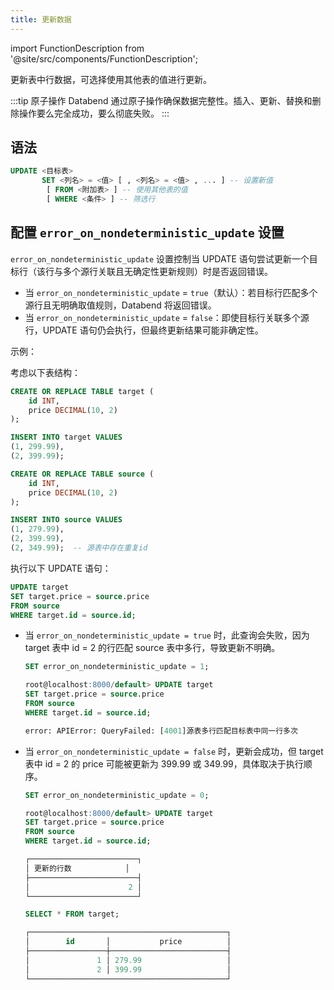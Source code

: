 ```yaml
---
title: 更新数据
---
```


import FunctionDescription from '@site/src/components/FunctionDescription';

<FunctionDescription description="引入或更新于：v1.2.705"/>

更新表中行数据，可选择使用其他表的值进行更新。

:::tip 原子操作
Databend 通过原子操作确保数据完整性。插入、更新、替换和删除操作要么完全成功，要么彻底失败。
:::

## 语法

```sql
UPDATE <目标表>
       SET <列名> = <值> [ , <列名> = <值> , ... ] -- 设置新值  
        [ FROM <附加表> ] -- 使用其他表的值  
        [ WHERE <条件> ] -- 筛选行
```

## 配置 `error_on_nondeterministic_update` 设置

`error_on_nondeterministic_update` 设置控制当 UPDATE 语句尝试更新一个目标行（该行与多个源行关联且无确定性更新规则）时是否返回错误。

- 当 `error_on_nondeterministic_update` = `true`（默认）：若目标行匹配多个源行且无明确取值规则，Databend 将返回错误。
- 当 `error_on_nondeterministic_update` = `false`：即使目标行关联多个源行，UPDATE 语句仍会执行，但最终更新结果可能非确定性。

示例：

考虑以下表结构：

```sql
CREATE OR REPLACE TABLE target (
    id INT,
    price DECIMAL(10, 2)
);

INSERT INTO target VALUES
(1, 299.99),
(2, 399.99);

CREATE OR REPLACE TABLE source (
    id INT,
    price DECIMAL(10, 2)
);

INSERT INTO source VALUES
(1, 279.99),
(2, 399.99),
(2, 349.99);  -- 源表中存在重复id
```

执行以下 UPDATE 语句：

```sql
UPDATE target
SET target.price = source.price
FROM source
WHERE target.id = source.id;
```

- 当 `error_on_nondeterministic_update = true` 时，此查询会失败，因为 target 表中 id = 2 的行匹配 source 表中多行，导致更新不明确。

  ```sql
  SET error_on_nondeterministic_update = 1;

  root@localhost:8000/default> UPDATE target
  SET target.price = source.price
  FROM source
  WHERE target.id = source.id;

  error: APIError: QueryFailed: [4001]源表多行匹配目标表中同一行多次
  ```

- 当 `error_on_nondeterministic_update = false` 时，更新会成功，但 target 表中 id = 2 的 price 可能被更新为 399.99 或 349.99，具体取决于执行顺序。

  ```sql
  SET error_on_nondeterministic_update = 0;

  root@localhost:8000/default> UPDATE target
  SET target.price = source.price
  FROM source
  WHERE target.id = source.id;

  ┌────────────────────────┐
  │ 更新的行数            │
  ├────────────────────────┤
  │                      2 │
  └────────────────────────┘

  SELECT * FROM target;

  ┌────────────────────────────────────────────┐
  │        id       │           price          │
  ├─────────────────┼──────────────────────────┤
  │               1 │ 279.99                   │
  │               2 │ 399.99                   │
  └────────────────────────────────────────────┘
  ```